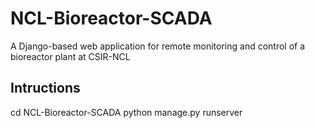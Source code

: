 # NCL-Bioreactor-SCADA
A Django-based web application for remote monitoring and control of a bioreactor plant at CSIR-NCL

## Intructions
cd NCL-Bioreactor-SCADA
python manage.py runserver

